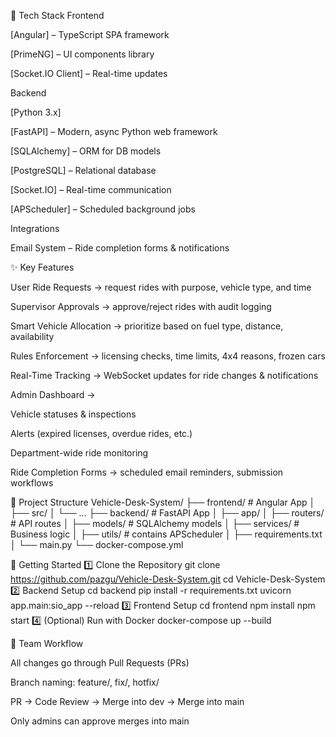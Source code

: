 🧰 Tech Stack
Frontend

[Angular] – TypeScript SPA framework

[PrimeNG] – UI components library

[Socket.IO Client] – Real-time updates

Backend

[Python 3.x]

[FastAPI] – Modern, async Python web framework

[SQLAlchemy] – ORM for DB models

[PostgreSQL] – Relational database

[Socket.IO] – Real-time communication

[APScheduler] – Scheduled background jobs

Integrations

Email System – Ride completion forms & notifications

✨ Key Features

User Ride Requests → request rides with purpose, vehicle type, and time

Supervisor Approvals → approve/reject rides with audit logging

Smart Vehicle Allocation → prioritize based on fuel type, distance, availability

Rules Enforcement → licensing checks, time limits, 4x4 reasons, frozen cars

Real-Time Tracking → WebSocket updates for ride changes & notifications

Admin Dashboard →

Vehicle statuses & inspections

Alerts (expired licenses, overdue rides, etc.)

Department-wide ride monitoring

Ride Completion Forms → scheduled email reminders, submission workflows

📂 Project Structure
Vehicle-Desk-System/
  ├── frontend/        # Angular App
  │   ├── src/
  │   └── ...
  ├── backend/         # FastAPI App
  │   ├── app/
  │   ├── routers/     # API routes
  │   ├── models/      # SQLAlchemy models
  │   ├── services/    # Business logic
  │   ├── utils/       # contains APScheduler
  │   ├── requirements.txt
  │   └── main.py
  └── docker-compose.yml
  
🚀 Getting Started
1️⃣ Clone the Repository
git clone https://github.com/pazgu/Vehicle-Desk-System.git
cd Vehicle-Desk-System
2️⃣ Backend Setup
cd backend
pip install -r requirements.txt
uvicorn app.main:sio_app --reload
3️⃣ Frontend Setup
cd frontend
npm install
npm start
4️⃣ (Optional) Run with Docker
docker-compose up --build

📌 Team Workflow

All changes go through Pull Requests (PRs)

Branch naming: feature/<name>, fix/<name>, hotfix/<name>

PR → Code Review → Merge into dev → Merge into main

Only admins can approve merges into main

